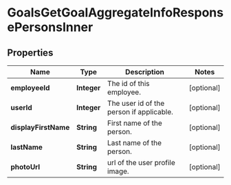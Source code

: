 

# GoalsGetGoalAggregateInfoResponsePersonsInner


## Properties

| Name | Type | Description | Notes |
|------------ | ------------- | ------------- | -------------|
|**employeeId** | **Integer** | The id of this employee. |  [optional] |
|**userId** | **Integer** | The user id of the person if applicable. |  [optional] |
|**displayFirstName** | **String** | First name of the person. |  [optional] |
|**lastName** | **String** | Last name of the person. |  [optional] |
|**photoUrl** | **String** | url of the user profile image. |  [optional] |



